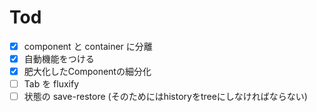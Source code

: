 # Tod

- [x] component と container に分離
- [x] 自動機能をつける
- [x] 肥大化したComponentの細分化
- [ ] Tab を fluxify
- [ ] 状態の save-restore (そのためにはhistoryをtreeにしなければならない)
